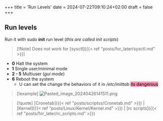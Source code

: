+++
title = 'Run Levels'
date = 2024-07-22T09:10:24+02:00
draft = false
+++

## Run levels 

Run it with sudo **init** run level (*this are called init scripts*)

>[!Note] Does not work for [sysctl]({{< ref "posts/for_later/sysctl.md" >}}) 

- **0** Halt the system 
- **1** Single user/minimal mode 
- **2 - 5** Multiuser (*gui mode*)
- **6** Reboot the system 
	- U can set the change the behaviors of it in */etc/iniittab* <mark style="background: #FF5582A6;">its dangerous</mark>


>[!example] 
>![Pasted_image_20240426141511.png](/Notes/Pasted_image_20240426141511.png)


>[!quote] [Cronetab]({{< ref "posts/scriptss/Cronetab.md" >}}) | [Kernel]({{< ref "posts/Linux/Kernel/Kernel.md" >}}) | [rc scripts]({{< ref "posts/for_later/rc_scripts.md" >}})
